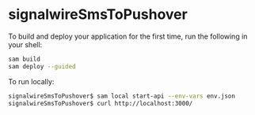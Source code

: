 # signalwireSmsToPushover


To build and deploy your application for the first time, run the following in your shell:

```bash
sam build
sam deploy --guided
```

To run locally:

```bash
signalwireSmsToPushover$ sam local start-api --env-vars env.json
signalwireSmsToPushover$ curl http://localhost:3000/
```